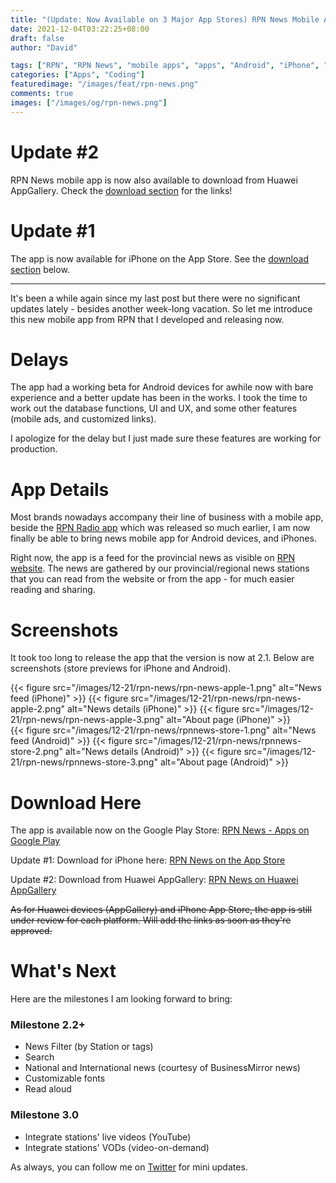 ```yaml
---
title: "(Update: Now Available on 3 Major App Stores) RPN News Mobile App"
date: 2021-12-04T03:22:25+08:00
draft: false
author: "David"

tags: ["RPN", "RPN News", "mobile apps", "apps", "Android", "iPhone", "Huawei"]
categories: ["Apps", "Coding"]
featuredimage: "/images/feat/rpn-news.png"
comments: true
images: ["/images/og/rpn-news.png"]
---
```


# Update #2

RPN News mobile app is now also available to download from Huawei AppGallery. Check the <a href="#download-here">download section</a> for the links!

# Update #1

The app is now available for iPhone on the App Store. See the <a href="#download-here">download section</a> below.

<hr >

It's been a while again since my last post but there were no significant updates lately - besides another week-long vacation. So let me introduce this new mobile app from RPN that I developed and releasing now.

# Delays

The app had a working beta for Android devices for awhile now with bare experience and a better update has been in the works. I took the time to work out the database functions, UI and UX, and some other features (mobile ads, and customized links).

I apologize for the delay but I just made sure these features are working for production.

# App Details

Most brands nowadays accompany their line of business with a mobile app, beside the [RPN Radio app](https://tunein.rpnradio.com/download) which was released so much earlier, I am now finally be able to bring news mobile app for Android devices, and iPhones.

Right now, the app is a feed for the provincial news as visible on [RPN website](https://rpnradio.com/category/provincial-news/). The news are gathered by our provincial/regional news stations that you can read from the website or from the app - for much easier reading and sharing.

# Screenshots

It took too long to release the app that the version is now at 2.1. Below are screenshots (store previews for iPhone and Android).

<style>

div#gallery-rpn-news {
   display: flex;
    flex-wrap: wrap;
    justify-content: center;
}

div#gallery-rpn-news a {
  width: 20%;
  margin: 2px;
}

</style>

<div id="gallery-rpn-news">
{{< figure src="/images/12-21/rpn-news/rpn-news-apple-1.png" alt="News feed (iPhone)" >}}
{{< figure src="/images/12-21/rpn-news/rpn-news-apple-2.png" alt="News details (iPhone)"  >}}
{{< figure src="/images/12-21/rpn-news/rpn-news-apple-3.png" alt="About page (iPhone)" >}}
</div>

<div id="gallery-rpn-news">
{{< figure src="/images/12-21/rpn-news/rpnnews-store-1.png" alt="News feed (Android)" >}}
{{< figure src="/images/12-21/rpn-news/rpnnews-store-2.png" alt="News details (Android)" >}}
{{< figure src="/images/12-21/rpn-news/rpnnews-store-3.png" alt="About page (Android)" >}}
</div>

# Download Here

The app is available now on the Google Play Store: [RPN News - Apps on Google Play](https://play.google.com/store/apps/details?id=com.rpnradio.news&hl=en&gl=US)

Update #1: Download for iPhone here: [RPN News on the App Store](https://apps.apple.com/app/id1590143546)

Update #2: Download from Huawei AppGallery: [RPN News on Huawei AppGallery](https://appgallery.huawei.com/app/C105053423)

<del>As for Huawei devices (AppGallery) and iPhone App Store, the app is still under review for each platform. Will add the links as soon as they're approved.</del>

# What's Next

Here are the milestones I am looking forward to bring:

### Milestone 2.2+

- News Filter (by Station or tags)
- Search
- National and International news (courtesy of BusinessMirror news)
- Customizable fonts
- Read aloud

### Milestone 3.0

- Integrate stations' live videos (YouTube)
- Integrate stations' VODs (video-on-demand)

As always, you can follow me on [Twitter](https://twitter.com/reddvid) for mini updates.
